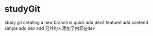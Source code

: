 # studyGit
study git
creating a new branch is quick
add dev2 feature1 add contend simple add dev add  另外的人添加了内容在dev

